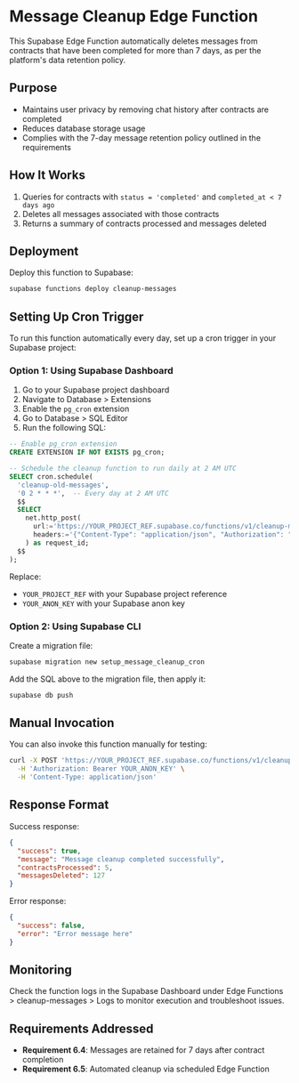 # Message Cleanup Edge Function

This Supabase Edge Function automatically deletes messages from contracts that have been completed for more than 7 days, as per the platform's data retention policy.

## Purpose

- Maintains user privacy by removing chat history after contracts are completed
- Reduces database storage usage
- Complies with the 7-day message retention policy outlined in the requirements

## How It Works

1. Queries for contracts with `status = 'completed'` and `completed_at < 7 days ago`
2. Deletes all messages associated with those contracts
3. Returns a summary of contracts processed and messages deleted

## Deployment

Deploy this function to Supabase:

```bash
supabase functions deploy cleanup-messages
```

## Setting Up Cron Trigger

To run this function automatically every day, set up a cron trigger in your Supabase project:

### Option 1: Using Supabase Dashboard

1. Go to your Supabase project dashboard
2. Navigate to Database > Extensions
3. Enable the `pg_cron` extension
4. Go to Database > SQL Editor
5. Run the following SQL:

```sql
-- Enable pg_cron extension
CREATE EXTENSION IF NOT EXISTS pg_cron;

-- Schedule the cleanup function to run daily at 2 AM UTC
SELECT cron.schedule(
  'cleanup-old-messages',
  '0 2 * * *',  -- Every day at 2 AM UTC
  $$
  SELECT
    net.http_post(
      url:='https://YOUR_PROJECT_REF.supabase.co/functions/v1/cleanup-messages',
      headers:='{"Content-Type": "application/json", "Authorization": "Bearer YOUR_ANON_KEY"}'::jsonb
    ) as request_id;
  $$
);
```

Replace:
- `YOUR_PROJECT_REF` with your Supabase project reference
- `YOUR_ANON_KEY` with your Supabase anon key

### Option 2: Using Supabase CLI

Create a migration file:

```bash
supabase migration new setup_message_cleanup_cron
```

Add the SQL above to the migration file, then apply it:

```bash
supabase db push
```

## Manual Invocation

You can also invoke this function manually for testing:

```bash
curl -X POST 'https://YOUR_PROJECT_REF.supabase.co/functions/v1/cleanup-messages' \
  -H 'Authorization: Bearer YOUR_ANON_KEY' \
  -H 'Content-Type: application/json'
```

## Response Format

Success response:
```json
{
  "success": true,
  "message": "Message cleanup completed successfully",
  "contractsProcessed": 5,
  "messagesDeleted": 127
}
```

Error response:
```json
{
  "success": false,
  "error": "Error message here"
}
```

## Monitoring

Check the function logs in the Supabase Dashboard under Edge Functions > cleanup-messages > Logs to monitor execution and troubleshoot issues.

## Requirements Addressed

- **Requirement 6.4**: Messages are retained for 7 days after contract completion
- **Requirement 6.5**: Automated cleanup via scheduled Edge Function
